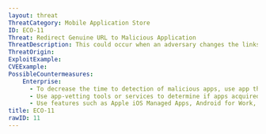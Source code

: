 ```yaml
---
layout: threat
ThreatCategory: Mobile Application Store
ID: ECO-11
Threat: Redirect Genuine URL to Malicious Application
ThreatDescription: This could occur when an adversary changes the links within the app store pointing to where legitimate apps are stored to fake or malicious versions of the apps.
ThreatOrigin:
ExploitExample:
CVEExample:
PossibleCountermeasures:
    Enterprise:
      - To decrease the time to detection of malicious apps, use app threat intelligence data to identify malicious apps.
      - Use app-vetting tools or services to determine if apps acquired from even official or authorized app stores appear free of malicious or vulnerable behaviors of apps prior to authorizing their use.
      - Use features such as Apple iOS Managed Apps, Android for Work, or Samsung KNOX Workspace that provide additional separation between personal apps and enterprise apps to mitigate the impact of malicious behaviors.
title: ECO-11
rawID: 11
---
```

